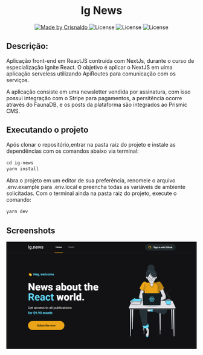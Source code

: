 <h1 align="center">
    Ig News
</h1>

<p align="center">
  <a href="https://www.crisnaldocarvalho.com.br">
    <img alt="Made by Crisnaldo" src="https://img.shields.io/badge/made%20by-Crisnaldo Carvalho-eba417">
  </a>

  <img alt="License" src="https://img.shields.io/badge/license-MIT-121214">

  <img alt="License" src="https://img.shields.io/github/repo-size/CrisnaldoSantos/ig-news?color=61dafb">

  <img alt="License" src="https://img.shields.io/github/languages/count/CrisnaldoSantos/ig-news?color=e1e1e6">

</p>

## Descrição:

<p>
Aplicação front-end em ReactJS contruída com NextJs, durante o curso de especialização Ignite React. O objetivo é aplicar o NextJS em uima aplicação serveless utilizando ApiRoutes para comunicação com os serviços.</p>
<p>
A aplicação consiste em uma newsletter vendida por assinatura, com isso possui integração com o Stripe para pagamentos, a persitência ocorre através do FaunaDB, e os posts da plataforma são integrados ao Prismic CMS.

## Executando o projeto

Após clonar o repositório,entrar na pasta raiz do projeto e instale as dependências com os comandos abaixo via terminal:

```js
cd ig-news
yarn install
```

Abra o projeto em um editor de sua preferência, renomeie o arquivo .env.example para .env.local e preencha todas as variáveis de ambiente solicitadas.
Com o terminal ainda na pasta raiz do projeto, execute o comando:

```js
yarn dev
```

## Screenshots

<p align="center">

  <img alt="home" src="./public/images/home.PNG">

</p>
